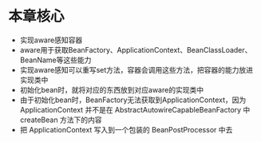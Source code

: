 # 本章核心
- 实现aware感知容器   
- aware用于获取BeanFactory、ApplicationContext、BeanClassLoader、BeanName等这些能力
- 实现aware感知可以重写set方法，容器会调用这些方法，把容器的能力放进实现类中
- 初始化bean时，就将对应的东西放到对应aware的实现类中
- 由于初始化bean时，BeanFactory无法获取到ApplicationContext，因为 ApplicationContext 并不是在 AbstractAutowireCapableBeanFactory 中 createBean 方法下的内容
- 把 ApplicationContext 写入到一个包装的 BeanPostProcessor 中去
